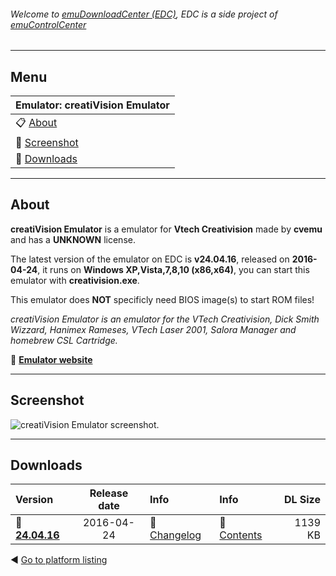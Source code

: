 ###### Welcome to [emuDownloadCenter (EDC)](https://github.com/PhoenixInteractiveNL/emuDownloadCenter/wiki/), EDC is a side project of [emuControlCenter](https://github.com/PhoenixInteractiveNL/emuControlCenter/wiki/)
***
## Menu
| **Emulator: creatiVision Emulator** |
|:---------|
| :clipboard: [About](#about) |
| :sunrise: [Screenshot](#screenshot) |
| :floppy_disk: [Downloads](#downloads) |
***
## About
**creatiVision Emulator** is a emulator for **Vtech Creativision** made by **cvemu** and has a **UNKNOWN** license.

The latest version of the emulator on EDC is **v24.04.16**, released on **2016-04-24**, it runs on **Windows XP,Vista,7,8,10 (x86,x64)**, you can start this emulator with **creativision.exe**.

This emulator does **NOT** specificly need BIOS image(s) to start ROM files!

_creatiVision Emulator is an emulator for the VTech Creativision, Dick Smith Wizzard, Hanimex Rameses, VTech Laser 2001, Salora Manager and homebrew CSL Cartridge._

:link: [**Emulator website**](http://sourceforge.net/projects/creativisionemulator/)
***
## Screenshot
![](https://raw.githubusercontent.com/PhoenixInteractiveNL/emuDownloadCenter/master/hooks/creativision/screen.jpg "creatiVision Emulator screenshot.")
***
## Downloads
| Version  | Release date  | Info       | Info       | DL Size    |
|:---------|:-------------:|:-----------|:-----------|-----------:|
| :floppy_disk: [**24.04.16**](https://github.com/PhoenixInteractiveNL/edc-repo0003/raw/master/creativision/24.04.16.7z) | 2016-04-24 | :page_facing_up: [Changelog](https://github.com/PhoenixInteractiveNL/edc-repo0003/blob/master/creativision/24.04.16_changelog.txt) | :mag_right: [Contents](https://github.com/PhoenixInteractiveNL/edc-repo0003/blob/master/creativision/24.04.16_contents.txt) | 1139 KB |

:arrow_backward: [Go to platform listing](https://github.com/PhoenixInteractiveNL/emuDownloadCenter/wiki/EDC-Platform-List)

